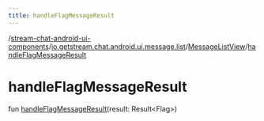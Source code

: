 ```yaml
---
title: handleFlagMessageResult
---
```

/[stream-chat-android-ui-components](../../index.md)/[io.getstream.chat.android.ui.message.list](../index.md)/[MessageListView](index.md)/[handleFlagMessageResult](handleFlagMessageResult.md)  
  
  
  
# handleFlagMessageResult  
fun [handleFlagMessageResult](handleFlagMessageResult.md)(result: Result&lt;Flag&gt;)
